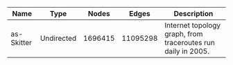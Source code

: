 | Name | Type | Nodes | Edges | Description |
| ---- | ---- | ----- | ----- | ----------- |
| as-Skitter | Undirected | 1696415 | 11095298 | Internet topology graph, from traceroutes run daily in 2005. |